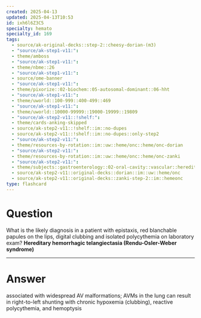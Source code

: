 ```yaml
---
created: 2025-04-13
updated: 2025-04-13T10:53
id: ixh6l6Z3C5
specialty: hemato
specialty_id: 169
tags:
  - source/ak-original-decks::step-2::cheesy-dorian-(m3)
  - "source/ak-step1-v11:": 
  - theme/amboss
  - "source/ak-step1-v11:": 
  - theme/nbme::26
  - "source/ak-step1-v11:": 
  - source/ome-banner
  - "source/ak-step1-v11:": 
  - theme/pixorize::02-biochem::05-autosomal-dominant::06-hht
  - "source/ak-step1-v11:": 
  - theme/uworld::100-999::400-499::469
  - "source/ak-step1-v11:": 
  - theme/uworld::10000-99999::19000-19999::19809
  - "source/ak-step2-v11::!shelf:": 
  - theme/cards-anking-skipped
  - source/ak-step2-v11::!shelf::im::no-dupes
  - source/ak-step2-v11::!shelf::im::no-dupes::only-step2
  - "source/ak-step2-v11:": 
  - theme/resources-by-rotation::im::uw::heme/onc::heme/onc-dorian
  - "source/ak-step2-v11:": 
  - theme/resources-by-rotation::im::uw::heme/onc::heme/onc-zanki
  - "source/ak-step2-v11:": 
  - theme/subjects::gastroenterology::02-oral-cavity::vascular::hereditary-hemorrhagic-telangiectasia
  - source/ak-step2-v11::original-decks::dorian::im::uw::heme/onc
  - source/ak-step2-v11::original-decks::zanki-step-2::im::hemeonc
type: flashcard
---
```


# Question
What is the likely diagnosis in a patient with epistaxis, red blanchable papules on the lips, digital clubbing and isolated polycythemia on laboratory exam?   **Hereditary hemorrhagic telangiectasia (Rendu-Osler-Weber syndrome)**

---

# Answer
associated with widespread AV malformations; AVMs in the lung can result in right-to-left shunting with chronic hypoxemia (clubbing), reactive polycythemia, and hemoptysis